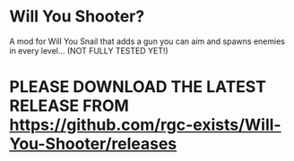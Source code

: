 # Will You Shooter?
A mod for Will You Snail that adds a gun you can aim and spawns enemies in every level... (NOT FULLY TESTED YET!)
# PLEASE DOWNLOAD THE LATEST RELEASE FROM https://github.com/rgc-exists/Will-You-Shooter/releases
